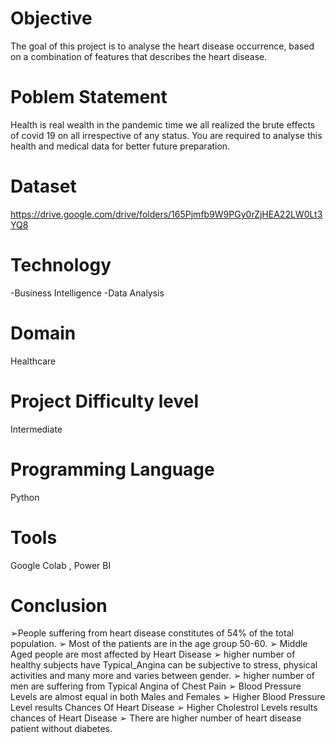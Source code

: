 # Objective 
The goal of this project is to analyse the heart disease
occurrence, based on a combination of features that
describes the heart disease.

# Poblem Statement 
Health is real wealth in the pandemic time we all realized the
brute effects of covid 19 on all irrespective of any status. You
are required to analyse this health and medical data for
better future preparation.

# Dataset
https://drive.google.com/drive/folders/165Pjmfb9W9PGy0rZjHEA22LW0Lt3YQ8

# Technology 
-Business Intelligence
-Data Analysis
  
# Domain
Healthcare

# Project Difficulty level
Intermediate
  
# Programming Language
Python
  
# Tools
Google Colab , Power BI
  
# Conclusion
➢People suffering from heart disease constitutes of 54% of the total 
population.
➢ Most of the patients are in the age group 50-60.
➢ Middle Aged people are most affected by Heart Disease
➢ higher number of healthy subjects have Typical_Angina can be 
subjective to stress, physical activities and many more and varies 
between gender.
➢ higher number of men are suffering from Typical Angina of Chest Pain
➢ Blood Pressure Levels are almost equal in both Males and Females
➢ Higher Blood Pressure Level results Chances Of Heart Disease
➢ Higher Cholestrol Levels results chances of Heart Disease
➢ There are higher number of heart disease patient without diabetes.  
    
